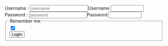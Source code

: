 <html>
  <head>
    <head>
   <link href="styles.css" rel="stylesheet" /> 
    </head>
    <section>
      <form action = " " method = "POST">
        <div class = "mb - 8" >
          <label for = " username " > Username : </label>
          <input id ="username" name = "username "
            type = "username" placeholder = "username"
            <label for="username">Username</label>
          <input type="text" id="username" name="username" required minlength="5" maxlength="8" size="10" />
            </div>
        <div class = "mb - 8" >
          <label for = " password " > Password : </label>
          <input id = "password" name = "password "
            type = "password" placeholder = "password"
            <label for="password">Password</label>
          <input type="text" id="password" name="password" required minlength="5" maxlength="8" size="10" />
            </div>
       <fieldset>
  <legend>Remember me:</legend>

  <div>
    <input type="checkbox" id=" " name=" " checked />
   
  </div>
  <button class="favorite styled" type="button">Login</button>
</fieldset>
  </head>
</html>
